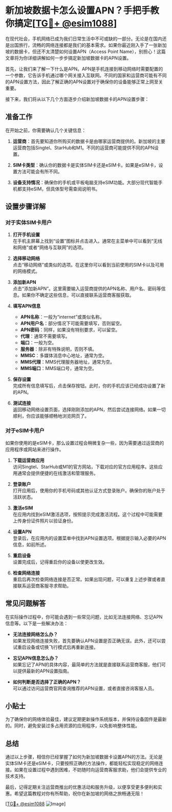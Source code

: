 # 新加坡数据卡怎么设置APN？手把手教你搞定[[TG💪+ @esim1088](https://t.me/s/esim1088)]

在现代社会，手机网络已成为我们日常生活中不可或缺的一部分。无论是在国内还是出国旅行，流畅的网络连接都是我们的基本需求。如果你最近刚入手了一张新加坡的数据卡，但还不太清楚如何设置APN（Access Point Name），别担心！这篇文章将为你详细讲解如何一步步搞定新加坡数据卡的APN设置。

首先，让我们来了解一下什么是APN。APN是手机连接到移动网络时需要配置的一个参数，它告诉手机通过哪个网关接入互联网。不同的国家和运营商可能有不同的APN设置方法，因此了解正确的APN设置对于确保你的设备能够正常上网至关重要。

接下来，我们将从以下几个方面逐步介绍新加坡数据卡的APN设置步骤：

## 准备工作

在开始之前，你需要确认几个关键信息：

1. **运营商**：首先要知道你所购买的数据卡是由哪家运营商提供的。新加坡的主要运营商包括Singtel、StarHub和M1。不同的运营商可能提供不同的APN设置。
   
2. **SIM卡类型**：确认你的数据卡是实体SIM卡还是eSIM卡。如果是eSIM卡，设置方法可能会有所不同。

3. **设备支持情况**：确保你的手机或平板电脑支持eSIM功能。大部分现代智能手机都支持eSIM，但具体型号需查阅说明书。

## 设置步骤详解

### 对于实体SIM卡用户

1. **打开手机设置**  
   在手机主屏幕上找到“设置”图标并点击进入。通常在主菜单中可以看到“无线和网络”或者“网络与互联网”的选项。

2. **选择移动网络**  
   点击“移动网络”或类似的选项。在这里你可以看到当前使用的SIM卡以及可用的网络模式。

3. **添加新APN**  
   点击“添加新APN”。这里需要输入运营商提供的APN名称、用户名、密码等信息。如果你不确定这些信息，可以直接联系运营商客服获取。

4. **填写APN信息**  
   - **APN名称**：一般为“internet”或类似名称。
   - **APN用户名**：部分情况下可能需要填写，否则留空。
   - **APN密码**：同样，如果没有特别要求，可以留空。
   - **代理**：通常不需要填写。
   - **端口**：一般为空。
   - **服务器**：除非有特殊说明，否则不填。
   - **MMSC**：多媒体消息中心地址，通常为空。
   - **MMS代理**：MMS代理服务器地址，通常为空。
   - **MMS端口**：MMS端口号，通常为空。

5. **保存设置**  
   完成所有信息填写后，点击保存按钮。此时，你的手机应该已经成功设置了新的APN。

6. **测试连接**  
   返回移动网络设置页面，选择刚刚添加的APN，然后尝试连接网络。如果一切顺利，你应该能够顺畅地浏览网页了。

### 对于eSIM卡用户

如果你使用的是eSIM卡，那么设置过程会稍微复杂一些，因为需要通过运营商的应用程序或网站来进行操作。

1. **下载运营商应用**  
   访问Singtel、StarHub或M1的官方网站，下载对应的官方应用程序。这些应用通常会提供便捷的在线激活和管理服务。

2. **登录账户**  
   打开应用后，使用你的手机号码或其他认证方式登录账户。确保你的账户处于活跃状态。

3. **激活eSIM**  
   在应用内找到eSIM激活选项，按照提示完成激活流程。这个过程中可能需要上传身份证件照片以验证身份。

4. **设置APN**  
   登录后，在应用内的设置菜单中找到APN设置选项。根据提示输入必要的APN信息，如前所述。

5. **重启设备**  
   设置完成后，记得重启你的设备以使更改生效。

6. **检查网络连接**  
   重启后再次检查网络连接是否正常。如果出现问题，可以重复上述步骤或者直接联系运营商客服寻求帮助。

## 常见问题解答

在实际操作过程中，你可能会遇到一些常见问题，比如无法连接网络、忘记APN信息等。以下是一些解决办法：

- **无法连接网络怎么办？**  
  如果发现网络连接失败，首先要确认APN设置是否正确无误。此外，还可以尝试重启设备或切换飞行模式后再重新连接。

- **忘记APN信息怎么办？**  
  如果忘记了APN的具体内容，最简单的方法就是直接联系运营商客服，他们可以提供最新的APN设置指南。

- **如何判断是否选择了正确的APN？**  
  可以通过访问运营商官网查询推荐的APN设置，或者直接咨询客服人员。

## 小贴士

为了确保你的网络体验最佳，建议定期更新操作系统版本，并保持设备固件是最新的。同时，避免安装过多占用资源的应用程序，以免影响整体性能。

## 总结

通过以上步骤，相信你已经掌握了如何为新加坡数据卡设置APN的方法。无论是实体SIM卡还是eSIM卡，只要按照正确的方法操作，都能轻松实现稳定的网络连接。如果在设置过程中遇到困难，不妨随时向运营商客服求助，他们会提供专业的技术支持。

最后，记得定期关注运营商推出的优惠活动和服务升级，以便享受更多便利和实惠。希望这篇教程对你有所帮助，祝你在新加坡的网络之旅畅通无阻！

[[TG💪+ @esim1088](https://t.me/s/esim1088) ![Image](https://i.postimg.cc/4NQfJmqS/Snipaste-2025-05-13-00-14-12.png)]